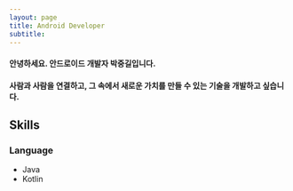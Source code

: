 ```yaml
---
layout: page
title: Android Developer
subtitle:
---
```



#### 안녕하세요. 안드로이드 개발자 박중길입니다.

#### 사람과 사람을 연결하고, 그 속에서 새로운 가치를 만들 수 있는 기술을 개발하고 싶습니다.


## Skills

### Language 
* Java
* Kotlin

